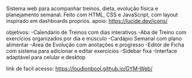 Sistema web para acompanhar treinos, dieta, evolução física e planejamento semanal. 
Feito com HTML, CSS e JavaScript, com layout inspirado em dashboards proprios.
apoio: https://lucide.dev/icons/

objetivos:
-Calendário de Treinos com dias interativos
-Aba de Treino com exercícios organizados por dia e músculo
-Cardápio Semanal com plano alimentar
-Área de Evolução com anotações e progresso
-Editor de Ficha com sistema para adicionar e editar exercícios
-Sidebar fixa
-Interface adaptável para celular e desktop

link de facil acesso: https://loudionbool.github.io/GYM-Web/
